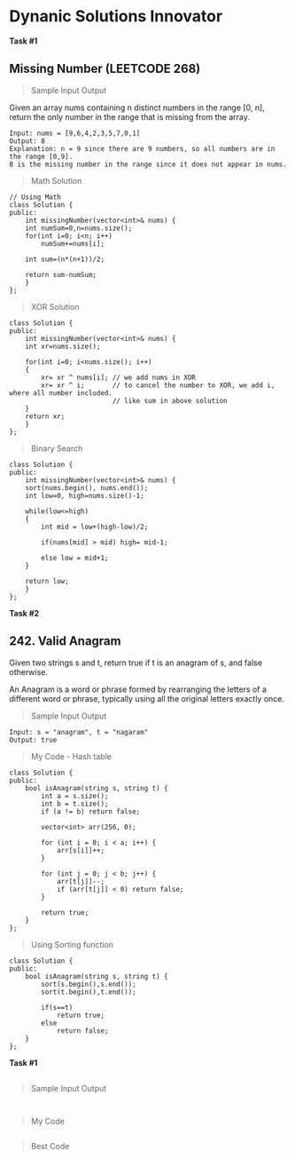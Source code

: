# Dynanic Solutions Innovator

**Task #1**
## Missing Number (LEETCODE 268)
> Sample Input Output

Given an array nums containing n distinct numbers in the range [0, n], 
return the only number in the range that is missing from the array.
```
Input: nums = [9,6,4,2,3,5,7,0,1]
Output: 8
Explanation: n = 9 since there are 9 numbers, so all numbers are in the range [0,9]. 
8 is the missing number in the range since it does not appear in nums.

```
> Math Solution
```
// Using Math
class Solution {
public:
    int missingNumber(vector<int>& nums) {
    int numSum=0,n=nums.size();
    for(int i=0; i<n; i++)
        numSum+=nums[i];
        
    int sum=(n*(n+1))/2;
    
    return sum-numSum;
    }
};
```
> XOR Solution
```
class Solution {
public:
    int missingNumber(vector<int>& nums) {
    int xr=nums.size();
    
    for(int i=0; i<nums.size(); i++)
    {
        xr= xr ^ nums[i]; // we add nums in XOR
        xr= xr ^ i;       // to cancel the number to XOR, we add i, where all number included.
                          // like sum in above solution 
    }
    return xr;
    }
};
```
> Binary Search
```
class Solution {
public:
    int missingNumber(vector<int>& nums) {
    sort(nums.begin(), nums.end());
    int low=0, high=nums.size()-1;
    
    while(low<=high)
    {
        int mid = low+(high-low)/2;

        if(nums[mid] > mid) high= mid-1;

        else low = mid+1;
    }

    return low;
    }
};
```
**Task #2**
## 242. Valid Anagram
Given two strings s and t, return true if t is an anagram of s, and false otherwise.

An Anagram is a word or phrase formed by rearranging the letters of a different word or phrase, 
typically using all the original letters exactly once.
> Sample Input Output
```
Input: s = "anagram", t = "nagaram"
Output: true
```
> My Code - Hash table
```
class Solution {
public:
    bool isAnagram(string s, string t) {
        int a = s.size();
        int b = t.size();
        if (a != b) return false;

        vector<int> arr(256, 0);

        for (int i = 0; i < a; i++) {
            arr[s[i]]++;
        }

        for (int j = 0; j < b; j++) {
            arr[t[j]]--;
            if (arr[t[j]] < 0) return false;
        }

        return true;
    }
};
```
> Using Sorting function
```
class Solution {
public:
    bool isAnagram(string s, string t) {
        sort(s.begin(),s.end());
        sort(t.begin(),t.end());
        
        if(s==t)
            return true;
        else
            return false;
    }
};
```
**Task #1**
## 
> Sample Input Output
```


```
> My Code
```

```
>Best Code
```

```
